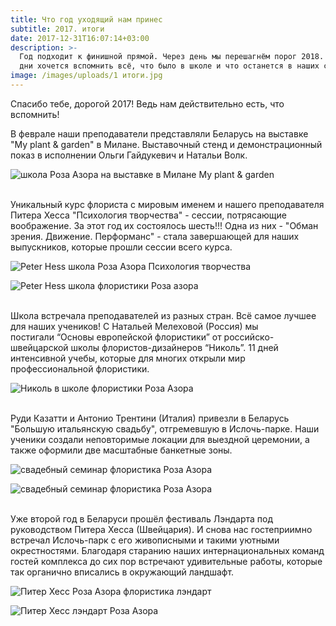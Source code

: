 ```yaml
---
title: Что год уходящий нам принес
subtitle: 2017. итоги
date: 2017-12-31T16:07:14+03:00
description: >-
  Год подходит к финишной прямой. Через день мы перешагнём порог 2018. И в эти
  дни хочется вспомнить всё, что было в школе и что останется в наших сердцах.
image: /images/uploads/1 итоги.jpg
---
```

Спасибо тебе, дорогой 2017! Ведь нам действительно есть, что вспомнить!

В феврале наши преподаватели представляли Беларусь на выставке "My plant & garden" в Милане. Выставочный стенд и демонстрационный показ в исполнении Ольги Гайдукевич и Натальи Волк.

![школа Роза Азора на выставке в Милане My plant & garden](/images/uploads/IMG_7705.jpg)

\
Уникальный курс флориста с мировым именем и нашего преподавателя Питера Хесса "Психология творчества" - сессии, потрясающие воображение. За этот год их состоялось шесть!!! Одна из них - "Обман зрения. Движение. Перформанс" - стала завершающей для наших выпускников, которые прошли сессии всего курса. 

![Peter Hess школа Роза Азора Психология творчества](/images/uploads/2.jpg)

![Peter Hess школа флористики Роза азора](/images/uploads/10.jpg)

\
Школа встречала преподавателей из разных стран. Всё самое лучшее для наших учеников! С Натальей Мелеховой (Россия) мы постигали “Основы европейской флористики” от российско-швейцарской школы флористов-дизайнеров “Николь”. 11 дней интенсивной учебы, которые для многих открыли мир профессиональной флористики.

![Николь в школе флористики Роза Азора](/images/uploads/9.jpg)

\
Руди Казатти и Антонио Трентини (Италия) привезли в Беларусь "Большую итальянскую свадьбу", отгремевшую в Ислочь-парке. Наши ученики создали неповторимые локации для выездной церемонии, а также оформили две масштабные банкетные зоны. 

![свадебный семинар флористика Роза Азора](/images/uploads/12.jpg)

![свадебный семинар флористика Роза Азора](/images/uploads/15.jpg)

\
Уже второй год в Беларуси прошёл фестиваль Лэндарта под руководством Питера Хесса (Швейцария). И снова нас гостеприимно встречал Ислочь-парк с его живописными и такими уютными окрестностями. Благодаря старанию наших интернациональных команд гостей комплекса до сих пор встречают удивительные работы, которые так органично вписались в окружающий ландшафт.

![Питер Хесс Роза Азора флористика лэндарт](/images/uploads/5.jpg)

![Питер Хесс лэндарт Роза Азора](/images/uploads/6.jpg)


